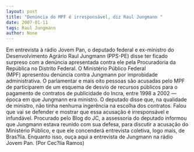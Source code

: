 ```yaml
---
layout: post
title: "Denúncia do MPF é irresponsável, diz Raul Jungmann "
date: 2007-01-11
tags: Raul Jungmann
author: None
---
```

Em entrevista à rádio Jovem Pan, o deputado federal e ex-ministro do Desenvolvimento Agrário Raul Jungmann (PPS-PE) disse ter ficado surpreso com a denúncia apresentada contra ele pela Procuradoria da República no Distrito Federal. 
O Ministério Público Federal (MPF)&nbsp;apresentou denúncia contra Jungmann por improbidade administrativa.
O parlamentar e mais oito pessoas são acusadas pelo MPF de participarem de um esquema de desvio de recursos públicos para o pagamento de contratos de publicidade do Incra, entre 1998 a 2002 — época em que Jungmann era ministro.
O deputado disse que, na qualidade de ministro, não tinha nenhuma ingerência na escolha dos contratos.
Falou que vai se defender e mostrar que essa acusação é irresponsável e infundável. 
Procurado pelo Blog do JC, a assessoria do deputado informou que Jungmann estava reunido com sua defesa, para discutir a acusação do Ministério Público, e que ele concenderá entrevista coletiva, logo mais, de Bras?lia. 
Enquanto isso, ouça aqui a entrevista de Jungmann na rádio Jovem Pan.
(Por Cec?lia Ramos) 